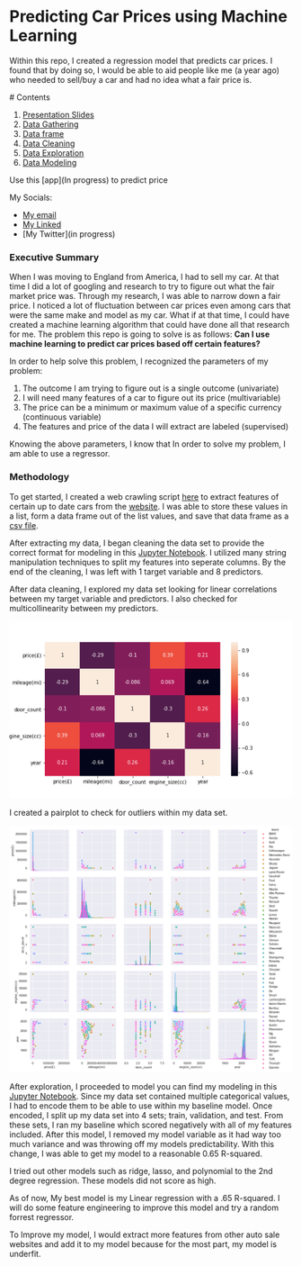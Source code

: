 # Predicting Car Prices using Machine Learning

Within this repo, I created a regression model that predicts car prices.
I found that by doing so, I would be able to aid people like me (a year ago) who needed to sell/buy a car and had no idea what a fair price is.

# Contents

1. [Presentation Slides](https://drive.google.com/file/d/1mDAKD81HligeDWsKDlGVd0qk2NiRACtr/view?usp=sharing)
2. [Data Gathering](https://github.com/PaulWill92/predict-car-prices/blob/master/Jupyter-Notebooks/01-Data_Gathering.ipynb)
3. [Data frame](https://github.com/PaulWill92/predict-car-prices/blob/master/Cleaned-Data/cleaned_cars.csv)
4. [Data Cleaning](https://github.com/PaulWill92/predict-car-prices/blob/master/Jupyter-Notebooks/02-data_cleaning.ipynb)
5. [Data Exploration](https://github.com/PaulWill92/predict-car-prices/blob/master/Jupyter-Notebooks/03-Data_Exploration.ipynb)
6. [Data Modeling](https://github.com/PaulWill92/predict-car-prices/blob/master/Jupyter-Notebooks/04-Data_Modeling.ipynb)

Use this [app](In progress) to predict price

My Socials:

- [My email](paulaleksis@gmail.com)
- [My Linked](WWW.LINKEDIN.COM/IN/PAUL-ALEKSIS-406776199)
- [My Twitter](in progress)

### Executive Summary

When I was moving to England from America, I had to sell my car. At that time I did a lot of googling and research to try to figure out what the fair market price was. Through my research, I was able to narrow down a fair price. I noticed a lot of fluctuation between car prices even among cars that were the same make and model as my car. What if at that time, I could have created a machine learning algorithm that could have done all that research for me. The problem this repo is going to solve is as follows: **Can I use machine learning to predict car prices based off certain features?**

In order to help solve this problem, I recognized the parameters of my problem:

1. The outcome I am trying to figure out is a single outcome (univariate)
2. I will need many features of a car to figure out its price (multivariable)
3. The price can be a minimum or maximum value of a specific currency (continuous variable)
4. The features and price of the data I will extract are labeled (supervised)

Knowing the above parameters, I know that In order to solve my problem, I am able to use a regressor.

### Methodology

To get started, I created a web crawling script [here](https://github.com/PaulWill92/predict-car-prices/blob/master/Jupyter-Notebooks/01-Data_Gathering.ipynb) to extract features of certain up to date cars from the [website](https://www.autovillage.co.uk/used-car/filter/bodystyle/saloon). I was able to store these values in a list, form a data frame out of the list values, and save that data frame as a [csv file](https://github.com/PaulWill92/predict-car-prices/blob/master/Cleaned-Data/cleaned_cars.csv).

After extracting my data, I began cleaning the data set to provide the correct format for modeling in this [Jupyter Notebook](https://github.com/PaulWill92/predict-car-prices/blob/master/Jupyter-Notebooks/02-data_cleaning.ipynb). I utilized many string manipulation techniques to split my features into seperate columns. By the end of the cleaning, I was left with 1 target variable and 8 predictors.

After data cleaning, I explored my data set looking for linear correlations between my target variable and predictors. I also checked for multicollinearity between my predictors.

![Heatmap](./figures/heatmap.png)

I created a pairplot to check for outliers within my data set.

![Pairplot](./figures/feature_pairplot.png)

After exploration, I proceeded to model you can find my modeling in this [Jupyter Notebook](https://github.com/PaulWill92/predict-car-prices/blob/master/Jupyter-Notebooks/04-Data_Modeling.ipynb). Since my data set contained multiple categorical values, I had to encode them to be able to use within my baseline model. Once encoded, I split up my data set into 4 sets; train, validation, and test. From these sets, I ran my baseline which scored negatively with all of my features included. After this model, I removed my model variable as it had way too much variance and was throwing off my models predictability. With this change, I was able to get my model to a reasonable 0.65 R-squared.

I tried out other models such as ridge, lasso, and polynomial to the 2nd degree regression. These models did not score as high.

As of now, My best model is my Linear regression with a .65 R-squared. I will do some feature engineering to improve this model and try a random forrest regressor.

To Improve my model, I would extract more features from other auto sale websites and add it to my model because for the most part, my model is underfit.
